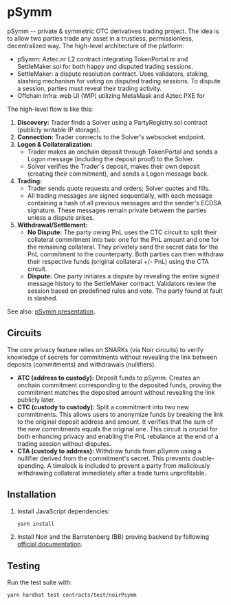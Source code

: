 # pSymm

pSymm -- private & symmetric OTC derivatives trading project. The idea is to allow two parties trade any asset in a trustless, permissionless, decentralized way. The high-level architecture of the platform:

- pSymm: Aztec.nr L2 contract integrating TokenPortal.nr and SettleMaker.sol for both happy and disputed trading sessions.
- SettleMaker: a dispute resolution contract. Uses validators, staking, slashing mechanism for voting on disputed trading sessions. To dispute a session, parties must reveal their trading activity.
- Offchain infra: web UI (WIP) utilizing MetaMask and Aztec PXE for 

The high-level flow is like this:

1.  **Discovery:** Trader finds a Solver using a PartyRegistry.sol contract (publicly writable IP storage).
2.  **Connection:** Trader connects to the Solver's websocket endpoint.
3.  **Logon & Collateralization:**
    - Trader makes an onchain deposit through TokenPortal and sends a Logon message (including the deposit proof) to the Solver.
    - Solver verifies the Trader's deposit, makes their own deposit (creating their commitment), and sends a Logon message back.
4.  **Trading:**
    - Trader sends quote requests and orders; Solver quotes and fills.
    - All trading messages are signed sequentially, with each message containing a hash of all previous messages and the sender's ECDSA signature. These messages remain private between the parties unless a dispute arises.
5.  **Withdrawal/Settlement:**
    - **No Dispute:** The party owing PnL uses the CTC circuit to split their collateral commitment into two: one for the PnL amount and one for the remaining collateral. They privately send the secret data for the PnL commitment to the counterparty. Both parties can then withdraw their respective funds (original collateral +/- PnL) using the CTA circuit.
    - **Dispute:** One party initiates a dispute by revealing the entire signed message history to the SettleMaker contract. Validators review the session based on predefined rules and vote. The party found at fault is slashed.

See also: [pSymm presentation](https://github.com/qbitroot/otc-noirhack/blob/main/docs/pSymm.pdf).

## Circuits

The core privacy feature relies on SNARKs (via Noir circuits) to verify knowledge of secrets for commitments without revealing the link between deposits (commitments) and withdrawals (nullifiers).

- **ATC (address to custody):** Deposit funds to pSymm. Creates an onchain commitment corresponding to the deposited funds, proving the commitment matches the deposited amount without revealing the link publicly later.
- **CTC (custody to custody):** Split a commitment into two new commitments. This allows users to anonymize funds by breaking the link to the original deposit address and amount. It verifies that the sum of the new commitments equals the original one. This circuit is crucial for both enhancing privacy and enabling the PnL rebalance at the end of a trading session without disputes.
- **CTA (custody to address):** Withdraw funds from pSymm using a nullifier derived from the commitment's secret. This prevents double-spending. A timelock is included to prevent a party from maliciously withdrawing collateral immediately after a trade turns unprofitable.

## Installation

1. Install JavaScript dependencies:

   ```bash
   yarn install
   ```

2. Install Noir and the Barretenberg (BB) proving backend by following [official documentation](https://noir-lang.org/docs/getting_started/quick_start).

## Testing

Run the test suite with:

```bash
yarn hardhat test contracts/test/noirPsymm
```
